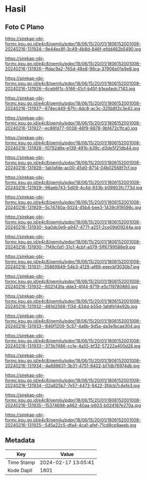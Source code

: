 # Hasil

## Foto C Plano

https://sirekap-obj-formc.kpu.go.id/e4c8/pemilu/pdpr/18/06/15/20/01/1806152001008-20240216-131924--9e44ec8f-3c49-4b8d-846f-efdd462b5490.jpg

https://sirekap-obj-formc.kpu.go.id/e4c8/pemilu/pdpr/18/06/15/20/01/1806152001008-20240216-131926--ffdac9a2-765d-48e8-96ca-37906e01e9e8.jpg

https://sirekap-obj-formc.kpu.go.id/e4c8/pemilu/pdpr/18/06/15/20/01/1806152001008-20240216-131926--6ceb6f1c-5166-41cf-b45f-b1ea4edc7143.jpg

https://sirekap-obj-formc.kpu.go.id/e4c8/pemilu/pdpr/18/06/15/20/01/1806152001008-20240216-131927--674ec449-67fc-4dc8-ac3c-325b8f2c3e42.jpg

https://sirekap-obj-formc.kpu.go.id/e4c8/pemilu/pdpr/18/06/15/20/01/1806152001008-20240216-131927--ec86fd77-0038-46f9-8878-9bf472c1fca0.jpg

https://sirekap-obj-formc.kpu.go.id/e4c8/pemilu/pdpr/18/06/15/20/01/1806152001008-20240216-131928--f0792d9e-e139-491b-b39c-d3de5f21db44.jpg

https://sirekap-obj-formc.kpu.go.id/e4c8/pemilu/pdpr/18/06/15/20/01/1806152001008-20240216-131928--1ab1afde-ac00-45d0-8714-04b02568f7cf.jpg

https://sirekap-obj-formc.kpu.go.id/e4c8/pemilu/pdpr/18/06/15/20/01/1806152001008-20240216-131929--96aeb743-5d09-4c4d-933b-b09903fc773d.jpg

https://sirekap-obj-formc.kpu.go.id/e4c8/pemilu/pdpr/18/06/15/20/01/1806152001008-20240216-131929--5c74740a-5024-45b4-bee3-1439c919598c.jpg

https://sirekap-obj-formc.kpu.go.id/e4c8/pemilu/pdpr/18/06/15/20/01/1806152001008-20240216-131930--ba0dc0e9-a947-477f-a251-2ce09d09244a.jpg

https://sirekap-obj-formc.kpu.go.id/e4c8/pemilu/pdpr/18/06/15/20/01/1806152001008-20240216-131930--7f49c0d1-31c1-4cbf-a079-5ff6799588e9.jpg

https://sirekap-obj-formc.kpu.go.id/e4c8/pemilu/pdpr/18/06/15/20/01/1806152001008-20240216-131931--35869849-54b3-4129-af69-eeecbf3030b7.jpg

https://sirekap-obj-formc.kpu.go.id/e4c8/pemilu/pdpr/18/06/15/20/01/1806152001008-20240216-131932--602143fa-dde3-4f44-8719-e5c119780860.jpg

https://sirekap-obj-formc.kpu.go.id/e4c8/pemilu/pdpr/18/06/15/20/01/1806152001008-20240216-131932--481d2568-1134-434d-b55d-1afdfe14e92b.jpg

https://sirekap-obj-formc.kpu.go.id/e4c8/pemilu/pdpr/18/06/15/20/01/1806152001008-20240216-131933--840f1209-5c57-4a6b-9d5a-da3e1bcae304.jpg

https://sirekap-obj-formc.kpu.go.id/e4c8/pemilu/pdpr/18/06/15/20/01/1806152001008-20240216-131933--373b7486-cc1e-4a55-bf32-57222a400d26.jpg

https://sirekap-obj-formc.kpu.go.id/e4c8/pemilu/pdpr/18/06/15/20/01/1806152001008-20240216-131934--4a888631-3b31-4751-8402-bf7db76974db.jpg

https://sirekap-obj-formc.kpu.go.id/e4c8/pemilu/pdpr/18/06/15/20/01/1806152001008-20240216-131934--02a825b7-7e57-4473-9422-3fdcb7c4efe3.jpg

https://sirekap-obj-formc.kpu.go.id/e4c8/pemilu/pdpr/18/06/15/20/01/1806152001008-20240216-131935--15374698-a462-40aa-b603-b024187e270a.jpg

https://sirekap-obj-formc.kpu.go.id/e4c8/pemilu/pdpr/18/06/15/20/01/1806152001008-20240216-131925--545a22c5-dfa4-4ca1-afef-71cd9ce9aeeb.jpg


## Metadata

| Key        | Value               |
| ---------- | ------------------- |
| Time Stamp | 2024-02-17 13:05:41 |
| Kode Dapil | 1801                |



